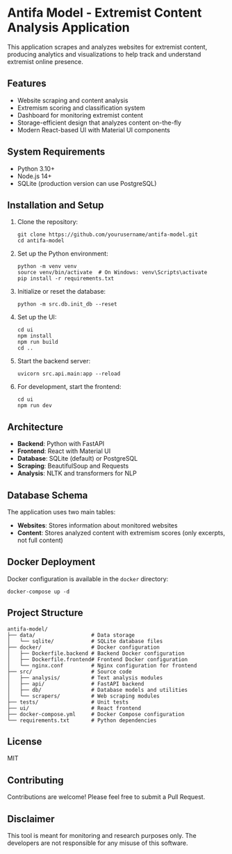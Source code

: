 # Antifa Model - Extremist Content Analysis Application

This application scrapes and analyzes websites for extremist content, producing analytics and visualizations to help track and understand extremist online presence.

## Features

- Website scraping and content analysis
- Extremism scoring and classification system
- Dashboard for monitoring extremist content
- Storage-efficient design that analyzes content on-the-fly
- Modern React-based UI with Material UI components

## System Requirements

- Python 3.10+
- Node.js 14+
- SQLite (production version can use PostgreSQL)

## Installation and Setup

1. Clone the repository:
   ```
   git clone https://github.com/yourusername/antifa-model.git
   cd antifa-model
   ```

2. Set up the Python environment:
   ```
   python -m venv venv
   source venv/bin/activate  # On Windows: venv\Scripts\activate
   pip install -r requirements.txt
   ```

3. Initialize or reset the database:
   ```
   python -m src.db.init_db --reset
   ```

4. Set up the UI:
   ```
   cd ui
   npm install
   npm run build
   cd ..
   ```

5. Start the backend server:
   ```
   uvicorn src.api.main:app --reload
   ```

6. For development, start the frontend:
   ```
   cd ui
   npm run dev
   ```

## Architecture

- **Backend**: Python with FastAPI
- **Frontend**: React with Material UI
- **Database**: SQLite (default) or PostgreSQL
- **Scraping**: BeautifulSoup and Requests
- **Analysis**: NLTK and transformers for NLP

## Database Schema

The application uses two main tables:
- **Websites**: Stores information about monitored websites
- **Content**: Stores analyzed content with extremism scores (only excerpts, not full content)

## Docker Deployment

Docker configuration is available in the `docker` directory:

```
docker-compose up -d
```

## Project Structure

```
antifa-model/
├── data/                  # Data storage
│   └── sqlite/            # SQLite database files
├── docker/                # Docker configuration
│   ├── Dockerfile.backend # Backend Docker configuration
│   ├── Dockerfile.frontend# Frontend Docker configuration
│   └── nginx.conf         # Nginx configuration for frontend
├── src/                   # Source code
│   ├── analysis/          # Text analysis modules
│   ├── api/               # FastAPI backend
│   ├── db/                # Database models and utilities
│   └── scrapers/          # Web scraping modules
├── tests/                 # Unit tests
├── ui/                    # React frontend
├── docker-compose.yml     # Docker Compose configuration
└── requirements.txt       # Python dependencies
```

## License

MIT

## Contributing

Contributions are welcome! Please feel free to submit a Pull Request.

## Disclaimer

This tool is meant for monitoring and research purposes only. The developers are not responsible for any misuse of this software.